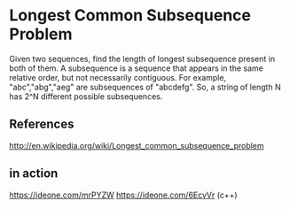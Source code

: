 
# Longest Common Subsequence Problem
 
   Given  two sequences, find the length of longest subsequence present in both of them.
   A subsequence is a sequence that appears in the same relative order, but not necessarily
   contiguous. For example, "abc","abg","aeg" are subsequences of "abcdefg". So, a string
   of length N has 2^N different possible subsequences.

## References

   http://en.wikipedia.org/wiki/Longest_common_subsequence_problem
 
 
## in action

   https://ideone.com/mrPYZW
   https://ideone.com/6EcvVr (c++)
